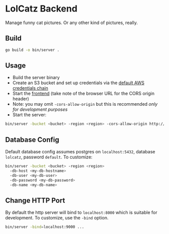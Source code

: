 # LolCatz Backend

Manage funny cat pictures. Or any other kind of pictures, really.

## Build

```sh
go build -o bin/server .
```

## Usage

- Build the server binary
- Create an S3 bucket and set up credentials via the [default AWS credentials chain](https://docs.aws.amazon.com/sdk-for-go/v1/developer-guide/configuring-sdk.html#specifying-credentials)
- Start the [frontend](https://github.com/joerx/lolcatz-frontend) (take note of the browser URL for the CORS origin header)
- Note: you may omit `-cors-allow-origin` but this is recommended _only for development purposes_
- Start the server:

```sh
bin/server -bucket <bucket> -region <region> -cors-allow-origin http://localhost:3000
```

## Database Config

Default database config assumes postgres on `localhost:5432`, database `lolcatz`, password `default`. To customize:

```sh
bin/server -bucket <bucket> -region <region>
  -db-host <my-db-hostname>
  -db-user <my-db-user>
  -db-password <my-db-password>
  -db-name <my-db-name>
```

## Change HTTP Port

By default the http server will bind to `localhost:8000` which is suitable for development. To customize, use the `-bind` option.

```sh
bin/server -bind=localhost:9000 ...
```
